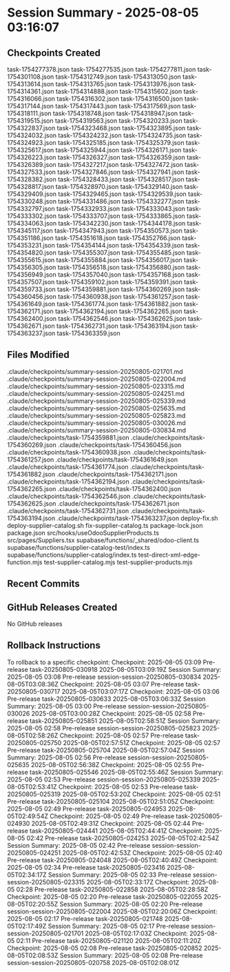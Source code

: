 # Session Summary - 2025-08-05 03:16:07

## Checkpoints Created
task-1754277378.json
task-1754277535.json
task-1754277811.json
task-1754301108.json
task-1754312749.json
task-1754313050.json
task-1754313614.json
task-1754313765.json
task-1754313976.json
task-1754314361.json
task-1754314888.json
task-1754315602.json
task-1754316066.json
task-1754316302.json
task-1754316500.json
task-1754317144.json
task-1754317443.json
task-1754317569.json
task-1754318111.json
task-1754318748.json
task-1754318947.json
task-1754319515.json
task-1754319563.json
task-1754320233.json
task-1754322837.json
task-1754323468.json
task-1754323895.json
task-1754324032.json
task-1754324232.json
task-1754324735.json
task-1754324923.json
task-1754325185.json
task-1754325379.json
task-1754325617.json
task-1754325944.json
task-1754326171.json
task-1754326223.json
task-1754326327.json
task-1754326359.json
task-1754326389.json
task-1754327217.json
task-1754327472.json
task-1754327533.json
task-1754327846.json
task-1754327941.json
task-1754328382.json
task-1754328433.json
task-1754328517.json
task-1754328817.json
task-1754328970.json
task-1754329140.json
task-1754329409.json
task-1754329465.json
task-1754329539.json
task-1754330248.json
task-1754331486.json
task-1754332277.json
task-1754332797.json
task-1754332933.json
task-1754333043.json
task-1754333302.json
task-1754333707.json
task-1754333865.json
task-1754334063.json
task-1754342230.json
task-1754344178.json
task-1754345117.json
task-1754347943.json
task-1754350573.json
task-1754351186.json
task-1754351618.json
task-1754352766.json
task-1754353231.json
task-1754354144.json
task-1754354339.json
task-1754354820.json
task-1754355307.json
task-1754355485.json
task-1754355615.json
task-1754355884.json
task-1754356017.json
task-1754356305.json
task-1754356518.json
task-1754356880.json
task-1754356949.json
task-1754357040.json
task-1754357168.json
task-1754357507.json
task-1754359102.json
task-1754359391.json
task-1754359733.json
task-1754359881.json
task-1754360269.json
task-1754360456.json
task-1754360938.json
task-1754361257.json
task-1754361649.json
task-1754361774.json
task-1754361882.json
task-1754362171.json
task-1754362194.json
task-1754362265.json
task-1754362400.json
task-1754362546.json
task-1754362625.json
task-1754362671.json
task-1754362731.json
task-1754363194.json
task-1754363237.json
task-1754363359.json

## Files Modified
.claude/checkpoints/summary-session-20250805-021701.md
.claude/checkpoints/summary-session-20250805-022004.md
.claude/checkpoints/summary-session-20250805-023315.md
.claude/checkpoints/summary-session-20250805-024251.md
.claude/checkpoints/summary-session-20250805-025339.md
.claude/checkpoints/summary-session-20250805-025635.md
.claude/checkpoints/summary-session-20250805-025823.md
.claude/checkpoints/summary-session-20250805-030026.md
.claude/checkpoints/summary-session-20250805-030834.md
.claude/checkpoints/task-1754359881.json
.claude/checkpoints/task-1754360269.json
.claude/checkpoints/task-1754360456.json
.claude/checkpoints/task-1754360938.json
.claude/checkpoints/task-1754361257.json
.claude/checkpoints/task-1754361649.json
.claude/checkpoints/task-1754361774.json
.claude/checkpoints/task-1754361882.json
.claude/checkpoints/task-1754362171.json
.claude/checkpoints/task-1754362194.json
.claude/checkpoints/task-1754362265.json
.claude/checkpoints/task-1754362400.json
.claude/checkpoints/task-1754362546.json
.claude/checkpoints/task-1754362625.json
.claude/checkpoints/task-1754362671.json
.claude/checkpoints/task-1754362731.json
.claude/checkpoints/task-1754363194.json
.claude/checkpoints/task-1754363237.json
deploy-fix.sh
deploy-supplier-catalog.sh
fix-supplier-catalog.ts
package-lock.json
package.json
src/hooks/useOdooSupplierProducts.ts
src/pages/Suppliers.tsx
supabase/functions/_shared/odoo-client.ts
supabase/functions/supplier-catalog-test/index.ts
supabase/functions/supplier-catalog/index.ts
test-direct-xml-edge-function.mjs
test-supplier-catalog.mjs
test-supplier-products.mjs

## Recent Commits


## GitHub Releases Created
No GitHub releases

## Rollback Instructions
To rollback to a specific checkpoint:
Checkpoint: 2025-08-05 03:09	Pre-release	task-20250805-030918	2025-08-05T03:09:19Z
Session Summary: 2025-08-05 03:08	Pre-release	session-session-20250805-030834	2025-08-05T03:08:36Z
Checkpoint: 2025-08-05 03:07	Pre-release	task-20250805-030717	2025-08-05T03:07:17Z
Checkpoint: 2025-08-05 03:06	Pre-release	task-20250805-030633	2025-08-05T03:06:33Z
Session Summary: 2025-08-05 03:00	Pre-release	session-session-20250805-030026	2025-08-05T03:00:28Z
Checkpoint: 2025-08-05 02:58	Pre-release	task-20250805-025851	2025-08-05T02:58:51Z
Session Summary: 2025-08-05 02:58	Pre-release	session-session-20250805-025823	2025-08-05T02:58:26Z
Checkpoint: 2025-08-05 02:57	Pre-release	task-20250805-025750	2025-08-05T02:57:51Z
Checkpoint: 2025-08-05 02:57	Pre-release	task-20250805-025704	2025-08-05T02:57:04Z
Session Summary: 2025-08-05 02:56	Pre-release	session-session-20250805-025635	2025-08-05T02:56:38Z
Checkpoint: 2025-08-05 02:55	Pre-release	task-20250805-025546	2025-08-05T02:55:46Z
Session Summary: 2025-08-05 02:53	Pre-release	session-session-20250805-025339	2025-08-05T02:53:41Z
Checkpoint: 2025-08-05 02:53	Pre-release	task-20250805-025319	2025-08-05T02:53:20Z
Checkpoint: 2025-08-05 02:51	Pre-release	task-20250805-025104	2025-08-05T02:51:05Z
Checkpoint: 2025-08-05 02:49	Pre-release	task-20250805-024953	2025-08-05T02:49:54Z
Checkpoint: 2025-08-05 02:49	Pre-release	task-20250805-024930	2025-08-05T02:49:31Z
Checkpoint: 2025-08-05 02:44	Pre-release	task-20250805-024441	2025-08-05T02:44:41Z
Checkpoint: 2025-08-05 02:42	Pre-release	task-20250805-024253	2025-08-05T02:42:54Z
Session Summary: 2025-08-05 02:42	Pre-release	session-session-20250805-024251	2025-08-05T02:42:53Z
Checkpoint: 2025-08-05 02:40	Pre-release	task-20250805-024048	2025-08-05T02:40:49Z
Checkpoint: 2025-08-05 02:34	Pre-release	task-20250805-023416	2025-08-05T02:34:17Z
Session Summary: 2025-08-05 02:33	Pre-release	session-session-20250805-023315	2025-08-05T02:33:17Z
Checkpoint: 2025-08-05 02:28	Pre-release	task-20250805-022858	2025-08-05T02:28:58Z
Checkpoint: 2025-08-05 02:20	Pre-release	task-20250805-022055	2025-08-05T02:20:55Z
Session Summary: 2025-08-05 02:20	Pre-release	session-session-20250805-022004	2025-08-05T02:20:06Z
Checkpoint: 2025-08-05 02:17	Pre-release	task-20250805-021748	2025-08-05T02:17:49Z
Session Summary: 2025-08-05 02:17	Pre-release	session-session-20250805-021701	2025-08-05T02:17:03Z
Checkpoint: 2025-08-05 02:11	Pre-release	task-20250805-021120	2025-08-05T02:11:20Z
Checkpoint: 2025-08-05 02:08	Pre-release	task-20250805-020852	2025-08-05T02:08:53Z
Session Summary: 2025-08-05 02:08	Pre-release	session-session-20250805-020758	2025-08-05T02:08:01Z
